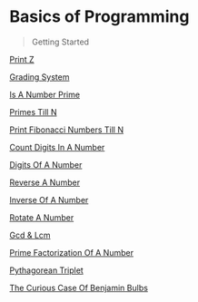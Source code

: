 # Basics of Programming

> Getting Started

[Print Z](https://thatbeautifuldream.github.io/pepcoding-dsa/lecture-001/print-z.html)

[Grading System](https://thatbeautifuldream.github.io/pepcoding-dsa/lecture-001/grading-system.html)

[Is A Number Prime](https://thatbeautifuldream.github.io/pepcoding-dsa/lecture-002/is-number-prime.html)

[Primes Till N](https://thatbeautifuldream.github.io/pepcoding-dsa/lecture-002/primes-till-n.html)

[Print Fibonacci Numbers Till N](https://thatbeautifuldream.github.io/pepcoding-dsa/lecture-002/hw/fibo-till-n.html)

[Count Digits In A Number](https://thatbeautifuldream.github.io/pepcoding-dsa/lecture-002/hw/count-digits.html)

[Digits Of A Number](https://thatbeautifuldream.github.io/pepcoding-dsa/lecture-002/hw/digits-of-a-number.html)

[Reverse A Number](https://thatbeautifuldream.github.io/pepcoding-dsa/lecture-003/reverse-a-number.html)

[Inverse Of A Number](https://thatbeautifuldream.github.io/pepcoding-dsa/lecture-003/inverse-of-a-number.html)

[Rotate A Number]()

[Gcd & Lcm]()

[Prime Factorization Of A Number]()

[Pythagorean Triplet](https://thatbeautifuldream.github.io/pepcoding-dsa/lecture-003/pythagorian-tripplet.html)

[The Curious Case Of Benjamin Bulbs](https://thatbeautifuldream.github.io/pepcoding-dsa/lecture-003/benjamin-bulbs.html)
